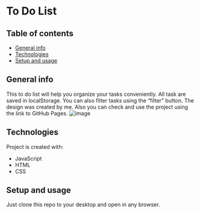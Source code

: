 To Do List
============

## Table of contents
* [General info](#general-info)
* [Technologies](#technologies)
* [Setup and usage](#setup-and-usage)

## General info
This to do list will help you organize your tasks conveniently. All task are saved in localStorage. You can also filter tasks using the “filter” button. The design was created by me. Also you can check and use the project using the link to GitHub Pages.
![image](https://github.com/VitaFilimonova/To-Do_List/assets/114240442/ad25282a-cade-442f-8b6f-71a7f1ca8c70)

	
## Technologies
Project is created with:
* JavaScript
* HTML
* CSS
	
## Setup and usage
Just clone this repo to your desktop and open in any browser.




